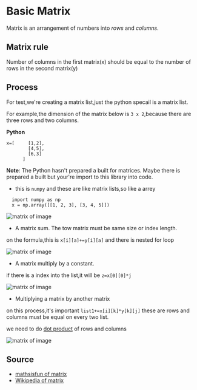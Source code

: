 # Basic Matrix
<div><a>Matrix is an arrangement of numbers into <i>rows</i> and <i>columns</i>.</a></div>

## Matrix rule
<p>Number of columns in the first matrix(x) should be equal to the number of rows in the second matrix(y)</p>

## Process
<p> For test,we're creating a matrix list,just the python specail is a matrix list.<p>

  For example,the dimension of the matrix below is ` 3 x 2 `,because there are three rows and two columns.
  
  **Python**
  
  ``` 
  x=[     [1,2],
          [4,5],
          [6,3]
        ]
  ```
  **Note**: The Python hasn't prepared a built for matrices.
  Maybe there is prepared a built but your're import to this library into code.
  
  - this is ` numpy ` and these are like matrix lists,so like a arrey
  ```
    import numpy as np
    x = np.array([[1, 2, 3], [3, 4, 5]])
  ```
  
  
![matrix of image](https://upload.wikimedia.org/wikipedia/commons/b/bf/Matris.png)
  
- A matrix sum. The tow matrix must be same size or index length.

on the formula,this is `x[i][a]+=y[i][a]` and there is nested for loop 
  
![matrix of image](https://www.mathsisfun.com/algebra/images/matrix-addition.gif)
  
- A matrix multiply by a constant.
<p> 
  
  if there is a index into the list,it will be `z=x[0][0]*j`
</p>

![matrix of image](https://www.mathsisfun.com/algebra/images/matrix-multiply-constant.gif)

- Multiplying a matrix by another matrix
<p>
  
  on this process,it's important `list1+=x[i][k]*y[k][j]` these are rows and columns must be equal on every two list.
<p>
  
 we need to do [dot product](https://www.mathsisfun.com/algebra/vectors-dot-product.html) of rows and columns
  
 ![matrix of image](https://www.mathsisfun.com/algebra/images/matrix-multiply-a.svg)
  
  
  ## Source
  - [mathsisfun of matrix](https://www.mathsisfun.com/algebra/matrix-multiplying.html)
  - [Wikipedia of matrix](https://en.wikipedia.org/wiki/Matrix_(mathematics))

